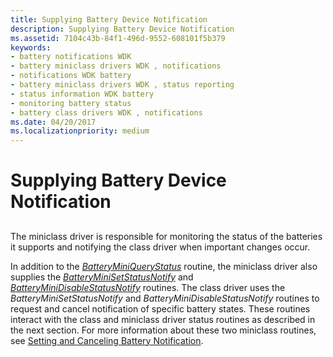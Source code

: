 ```yaml
---
title: Supplying Battery Device Notification
description: Supplying Battery Device Notification
ms.assetid: 7104c43b-84f1-496d-9552-608101f5b379
keywords:
- battery notifications WDK
- battery miniclass drivers WDK , notifications
- notifications WDK battery
- battery miniclass drivers WDK , status reporting
- status information WDK battery
- monitoring battery status
- battery class drivers WDK , notifications
ms.date: 04/20/2017
ms.localizationpriority: medium
---
```


# Supplying Battery Device Notification


## <span id="ddk_supplying_battery_device_notification_dg"></span><span id="DDK_SUPPLYING_BATTERY_DEVICE_NOTIFICATION_DG"></span>


The miniclass driver is responsible for monitoring the status of the batteries it supports and notifying the class driver when important changes occur.

In addition to the [*BatteryMiniQueryStatus*](https://docs.microsoft.com/windows/desktop/api/batclass/nc-batclass-bclass_query_status_callback) routine, the miniclass driver also supplies the [*BatteryMiniSetStatusNotify*](https://docs.microsoft.com/windows/desktop/api/batclass/nc-batclass-bclass_set_status_notify_callback) and [*BatteryMiniDisableStatusNotify*](https://docs.microsoft.com/windows/desktop/api/batclass/nc-batclass-bclass_disable_status_notify_callback) routines. The class driver uses the *BatteryMiniSetStatusNotify* and *BatteryMiniDisableStatusNotify* routines to request and cancel notification of specific battery states. These routines interact with the class and miniclass driver status routines as described in the next section. For more information about these two miniclass routines, see [Setting and Canceling Battery Notification](setting-and-canceling-battery-notification.md).

 

 




